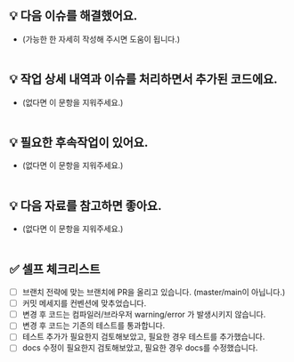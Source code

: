<!---
# 뒤에 머지 후 close할 이슈번호를 작성
# 자동으로 close 됩니다.
<strong>
Closes #
</strong>
--->

## 💡 다음 이슈를 해결했어요.

- (가능한 한 자세히 작성해 주시면 도움이 됩니다.)
  <br><br>

## 💡 작업 상세 내역과 이슈를 처리하면서 추가된 코드에요.

- (없다면 이 문항을 지워주세요.)
  <br><br>

## 💡 필요한 후속작업이 있어요.

- (없다면 이 문항을 지워주세요.)
  <br><br>

## 💡 다음 자료를 참고하면 좋아요.

- (없다면 이 문항을 지워주세요.)
  <br><br>

## ✅ 셀프 체크리스트

- [ ] 브랜치 전략에 맞는 브랜치에 PR을 올리고 있습니다. (master/main이 아닙니다.)
- [ ] 커밋 메세지를 컨벤션에 맞추었습니다.
- [ ] 변경 후 코드는 컴파일러/브라우저 warning/error 가 발생시키지 않습니다.
- [ ] 변경 후 코드는 기존의 테스트를 통과합니다.
- [ ] 테스트 추가가 필요한지 검토해보았고, 필요한 경우 테스트를 추가했습니다.
- [ ] docs 수정이 필요한지 검토해보았고, 필요한 경우 docs를 수정했습니다.
